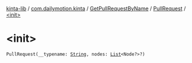 [kinta-lib](../../../index.md) / [com.dailymotion.kinta](../../index.md) / [GetPullRequestByName](../index.md) / [PullRequest](index.md) / [&lt;init&gt;](./-init-.md)

# &lt;init&gt;

`PullRequest(__typename: `[`String`](https://kotlinlang.org/api/latest/jvm/stdlib/kotlin/-string/index.html)`, nodes: `[`List`](https://kotlinlang.org/api/latest/jvm/stdlib/kotlin.collections/-list/index.html)`<Node?>?)`